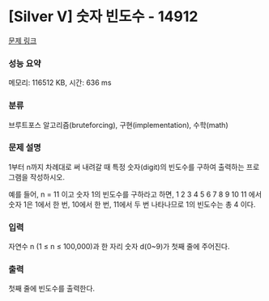 # [Silver V] 숫자 빈도수 - 14912 

[문제 링크](https://www.acmicpc.net/problem/14912) 

### 성능 요약

메모리: 116512 KB, 시간: 636 ms

### 분류

브루트포스 알고리즘(bruteforcing), 구현(implementation), 수학(math)

### 문제 설명

<p>1부터 n까지 차례대로 써 내려갈 때 특정 숫자(digit)의 빈도수를 구하여 출력하는 프로그램을 작성하시오.</p>

<p>예를 들어, n = 11 이고 숫자 1의 빈도수를 구하라고 하면, 1 2 3 4 5 6 7 8 9 10 11 에서 숫자 1은 1에서 한 번, 10에서 한 번, 11에서 두 번 나타나므로 1의 빈도수는 총 4 이다.</p>

### 입력 

 <p>자연수 n (1 ≤ n ≤ 100,000)과 한 자리 숫자 d(0~9)가 첫째 줄에 주어진다.</p>

### 출력 

 <p>첫째 줄에 빈도수를 출력한다.</p>

